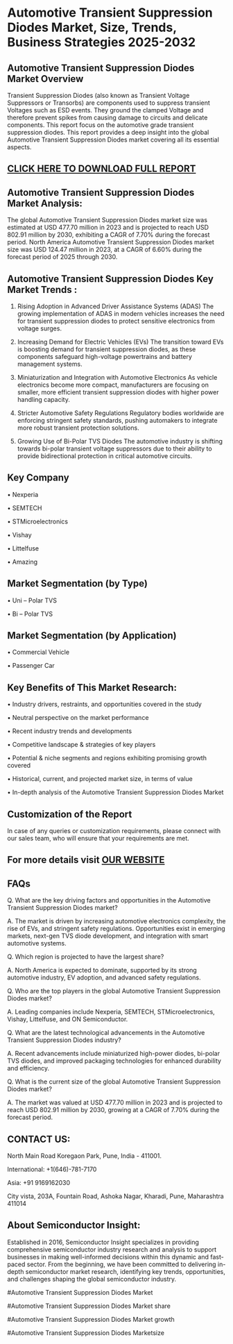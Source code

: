 Automotive Transient Suppression Diodes Market, Size, Trends, Business Strategies 2025-2032
=
Automotive Transient Suppression Diodes Market Overview
-
Transient Suppression Diodes (also known as Transient Voltage Suppressors or Transorbs) are components used to suppress transient Voltages such as ESD events. They ground the clamped Voltage and therefore prevent spikes from causing damage to circuits and delicate components. This report focus on the automotive grade transient suppression diodes.
This report provides a deep insight into the global Automotive Transient Suppression Diodes market covering all its essential aspects.

[CLICK HERE TO DOWNLOAD FULL REPORT](https://semiconductorinsight.com/report/automotive-transient-suppression-diodes-market-size-trends-business-strategies-2025-2032/)
-
Automotive Transient Suppression Diodes Market Analysis:
-
The global Automotive Transient Suppression Diodes market size was estimated at USD 477.70 million in 2023 and is projected to reach USD 802.91 million by 2030, exhibiting a CAGR of 7.70% during the forecast period.
North America Automotive Transient Suppression Diodes market size was USD 124.47 million in 2023, at a CAGR of 6.60% during the forecast period of 2025 through 2030.

Automotive Transient Suppression Diodes Key Market Trends  :
-
1.	Rising Adoption in Advanced Driver Assistance Systems (ADAS) The growing implementation of ADAS in modern vehicles increases the need for transient suppression diodes to protect sensitive electronics from voltage surges.

2.	Increasing Demand for Electric Vehicles (EVs) The transition toward EVs is boosting demand for transient suppression diodes, as these components safeguard high-voltage powertrains and battery management systems.

3.	Miniaturization and Integration with Automotive Electronics As vehicle electronics become more compact, manufacturers are focusing on smaller, more efficient transient suppression diodes with higher power handling capacity.

4.	Stricter Automotive Safety Regulations Regulatory bodies worldwide are enforcing stringent safety standards, pushing automakers to integrate more robust transient protection solutions.

5.	Growing Use of Bi-Polar TVS Diodes The automotive industry is shifting towards bi-polar transient voltage suppressors due to their ability to provide bidirectional protection in critical automotive circuits.

Key Company
-
•	Nexperia

•	SEMTECH

•	STMicroelectronics

•	Vishay

•	Littelfuse

•	Amazing

Market Segmentation (by Type)
-
•	Uni – Polar TVS

•	Bi – Polar TVS

Market Segmentation (by Application)
-
•	Commercial Vehicle

•	Passenger Car

Key Benefits of This Market Research:
-
•	Industry drivers, restraints, and opportunities covered in the study

•	Neutral perspective on the market performance

•	Recent industry trends and developments

•	Competitive landscape & strategies of key players

•	Potential & niche segments and regions exhibiting promising growth covered

•	Historical, current, and projected market size, in terms of value

•	In-depth analysis of the Automotive Transient Suppression Diodes Market

Customization of the Report 
-
In case of any queries or customization requirements, please connect with our sales team, who will ensure that your requirements are met.

For more details visit [OUR WEBSITE](https://semiconductorinsight.com/report/automotive-transient-suppression-diodes-market-size-trends-business-strategies-2025-2032/)
-
FAQs
-
Q. What are the key driving factors and opportunities in the Automotive Transient Suppression Diodes market?

A. The market is driven by increasing automotive electronics complexity, the rise of EVs, and stringent safety regulations. Opportunities exist in emerging markets, next-gen TVS diode development, and integration with smart automotive systems.

Q. Which region is projected to have the largest share?

A. North America is expected to dominate, supported by its strong automotive industry, EV adoption, and advanced safety regulations.

Q. Who are the top players in the global Automotive Transient Suppression Diodes market?

A. Leading companies include Nexperia, SEMTECH, STMicroelectronics, Vishay, Littelfuse, and ON Semiconductor.

Q. What are the latest technological advancements in the Automotive Transient Suppression Diodes industry?

A. Recent advancements include miniaturized high-power diodes, bi-polar TVS diodes, and improved packaging technologies for enhanced durability and efficiency.

Q. What is the current size of the global Automotive Transient Suppression Diodes market? 

A. The market was valued at USD 477.70 million in 2023 and is projected to reach USD 802.91 million by 2030, growing at a CAGR of 7.70% during the forecast period.

CONTACT US:
-
North Main Road Koregaon Park, Pune, India - 411001.

International: +1(646)-781-7170

Asia: +91 9169162030

City vista, 203A, Fountain Road, Ashoka Nagar, Kharadi, Pune, Maharashtra 411014

About Semiconductor Insight:
-
Established in 2016, Semiconductor Insight specializes in providing comprehensive semiconductor industry research and analysis to support businesses in making well-informed decisions within this dynamic and fast-paced sector. From the beginning, we have been committed to delivering in-depth semiconductor market research, identifying key trends, opportunities, and challenges shaping the global semiconductor industry.

#Automotive Transient Suppression Diodes Market

#Automotive Transient Suppression Diodes Market share

#Automotive Transient Suppression Diodes Market growth

#Automotive Transient Suppression Diodes Marketsize


